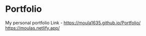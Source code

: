# Portfolio
My personal portfolio
Link - https://moula1635.github.io/Portfolio/
        https://moulas.netlify.app/
